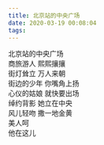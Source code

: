 ```yaml
---
title: 北京站的中央广场
date: 2020-03-19 00:08:04
tags:
---
```


北京站的中央广场  
商旅游人 熙熙攘攘  
街灯耸立 万人来朝  
街边的少年 你嘴角上扬  
心仪的姑娘 就快要出场  
绰约背影 她立在中央  
风儿轻吻 撒一地金黄  
美人呵  
他在这儿
